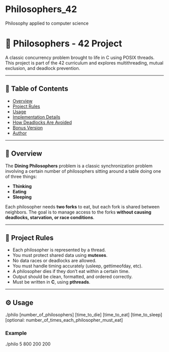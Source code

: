# Philosophers_42
Philosophy applied to computer science

# 🧠 Philosophers - 42 Project

A classic concurrency problem brought to life in C using POSIX threads.  
This project is part of the 42 curriculum and explores multithreading, mutual exclusion, and deadlock prevention.

---

## 📖 Table of Contents

- [Overview](#overview)
- [Project Rules](#project-rules)
- [Usage](#usage)
- [Implementation Details](#implementation-details)
- [How Deadlocks Are Avoided](#how-deadlocks-are-avoided)
- [Bonus Version](#bonus-version)
- [Author](#author)

---

## 🧩 Overview

The **Dining Philosophers** problem is a classic synchronization problem involving a certain number of philosophers sitting around a table doing one of three things:
- **Thinking**
- **Eating**
- **Sleeping**

Each philosopher needs **two forks** to eat, but each fork is shared between neighbors. The goal is to manage access to the forks **without causing deadlocks, starvation, or race conditions**.

---

## 📜 Project Rules

- Each philosopher is represented by a thread.
- You must protect shared data using **mutexes**.
- No data races or deadlocks are allowed.
- You must handle timing accurately (usleep, gettimeofday, etc).
- A philosopher dies if they don’t eat within a certain time.
- Output should be clean, formatted, and ordered correctly.
- Must be written in **C**, using **pthreads**.

---

## ⚙️ Usage

./philo [number_of_philosophers] [time_to_die] [time_to_eat] [time_to_sleep] [optional: number_of_times_each_philosopher_must_eat]

### Example
./philo 5 800 200 200

